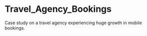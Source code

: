 # Travel_Agency_Bookings
Case study on a travel agency experiencing huge growth in mobile bookings.
